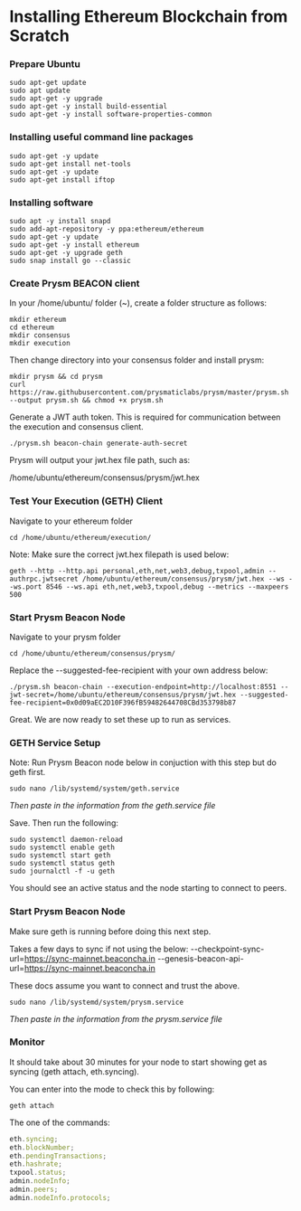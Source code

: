 # Installing Ethereum Blockchain from Scratch

### Prepare Ubuntu

```shell
sudo apt-get update
sudo apt update
sudo apt-get -y upgrade
sudo apt-get -y install build-essential
sudo apt-get -y install software-properties-common
```

### Installing useful command line packages

```shell
sudo apt-get -y update
sudo apt-get install net-tools
sudo apt-get -y update
sudo apt-get install iftop
```

### Installing software

```shell
sudo apt -y install snapd
sudo add-apt-repository -y ppa:ethereum/ethereum
sudo apt-get -y update
sudo apt-get -y install ethereum
sudo apt-get -y upgrade geth
sudo snap install go --classic
```

### Create Prysm BEACON client

In your /home/ubuntu/ folder (~), create a folder structure as follows:

```shell /home/ubuntu/
mkdir ethereum
cd ethereum
mkdir consensus
mkdir execution
```

Then change directory into your consensus folder and install prysm:

```shell /home/ubuntu/ethereum/consensus/
mkdir prysm && cd prysm
curl https://raw.githubusercontent.com/prysmaticlabs/prysm/master/prysm.sh --output prysm.sh && chmod +x prysm.sh
```

Generate a JWT auth token. This is required for communication between the execution and consensus client.

```shell
./prysm.sh beacon-chain generate-auth-secret
```

Prysm will output your jwt.hex file path, such as:

/home/ubuntu/ethereum/consensus/prysm/jwt.hex

### Test Your Execution (GETH) Client

Navigate to your ethereum folder

```shell
cd /home/ubuntu/ethereum/execution/
```

Note: Make sure the correct jwt.hex filepath is used below:

```shell /home/ubuntu/ethereum/execution/
geth --http --http.api personal,eth,net,web3,debug,txpool,admin --authrpc.jwtsecret /home/ubuntu/ethereum/consensus/prysm/jwt.hex --ws --ws.port 8546 --ws.api eth,net,web3,txpool,debug --metrics --maxpeers 500
```

### Start Prysm Beacon Node

Navigate to your prysm folder

```shell
cd /home/ubuntu/ethereum/consensus/prysm/
```

Replace the --suggested-fee-recipient with your own address below:

```shell /home/ubuntu/ethereum/consensus/prysm/
./prysm.sh beacon-chain --execution-endpoint=http://localhost:8551 --jwt-secret=/home/ubuntu/ethereum/consensus/prysm/jwt.hex --suggested-fee-recipient=0x0d09aEC2D10F396fB59482644708CBd353798b87
```

Great. We are now ready to set these up to run as services.

### GETH Service Setup

Note: Run Prysm Beacon node below in conjuction with this step but do geth first.

```shell
sudo nano /lib/systemd/system/geth.service
```

<i>Then paste in the information from the geth.service file</i>

Save. Then run the following:

```shell
sudo systemctl daemon-reload
sudo systemctl enable geth
sudo systemctl start geth
sudo systemctl status geth
sudo journalctl -f -u geth
```

You should see an active status and the node starting to connect to peers.

### Start Prysm Beacon Node

Make sure geth is running before doing this next step.

Takes a few days to sync if not using the below:
--checkpoint-sync-url=https://sync-mainnet.beaconcha.in --genesis-beacon-api-url=https://sync-mainnet.beaconcha.in

These docs assume you want to connect and trust the above.

```shell
sudo nano /lib/systemd/system/prysm.service
```

<i>Then paste in the information from the prysm.service file</i>

### Monitor

It should take about 30 minutes for your node to start showing get as syncing (geth attach, eth.syncing).

You can enter into the mode to check this by following:

```shell
geth attach
```

The one of the commands:

```javascript
eth.syncing;
eth.blockNumber;
eth.pendingTransactions;
eth.hashrate;
txpool.status;
admin.nodeInfo;
admin.peers;
admin.nodeInfo.protocols;
```
